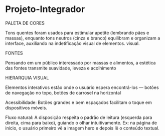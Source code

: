 # Projeto-Integrador

PALETA DE CORES

  Tons quentes foram usados para estimular apetite (lembrando pães e massas), enquanto tons neutros (cinza e 
  branco) equilibram e organizam a interface, auxiliando na indetificação visual de elementos.
  visual.

FONTES

  Pensando em um público interessado por massas e alimentos, a estética das fontes transmite suavidade, 
  leveza e acolhimento

HIERARQUIA VISUAL

  Elementos interativos estão onde o usuário espera encontrá-los — botões de navegação no topo, botões de 
  carrosel na horizontal 
  
  Acessibilidade: Botões grandes e bem espaçados facilitam o toque em dispositivos móveis.
  
  Fluxo natural: A disposição respeita o padrão de leitura (esquerda para direita, cima para baixo), guiando 
  o olhar intuitivamente. Ex: na página de início, o usuário primeiro vê a imagem hero e depois lê o conteúdo 
  textual.
